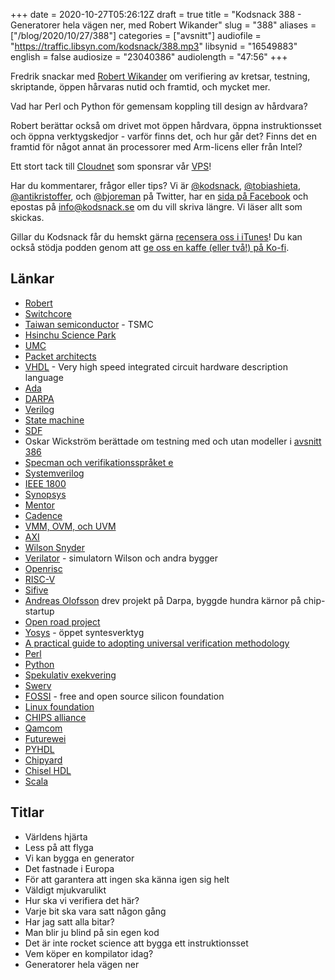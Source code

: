 +++
date = 2020-10-27T05:26:12Z
draft = true
title = "Kodsnack 388 - Generatorer hela vägen ner, med Robert Wikander"
slug = "388"
aliases = ["/blog/2020/10/27/388"]
categories = ["avsnitt"]
audiofile = "https://traffic.libsyn.com/kodsnack/388.mp3"
libsynid = "16549883"
english = false
audiosize = "23040386"
audiolength = "47:56" 
+++

Fredrik snackar med [Robert Wikander](https://www.linkedin.com/in/robertwikander/?originalSubdomain=se) om verifiering av kretsar, testning, skriptande, öppen hårvaras nutid och framtid, och mycket mer.

Vad har Perl och Python för gemensam koppling till design av hårdvara?

Robert berättar också om drivet mot öppen hårdvara, öppna instruktionsset och öppna verktygskedjor - varför finns det, och hur går det? Finns det en framtid för något annat än processorer med Arm-licens eller från Intel?

Ett stort tack till [Cloudnet](http://www.cloudnet.se) som sponsrar vår [VPS](http://en.wikipedia.org/wiki/Virtual_private_server)!

Har du kommentarer, frågor eller tips? Vi är [@kodsnack](https://www.twitter.com/kodsnack), [@tobiashieta](https://www.twitter.com/tobiashieta), [@antikristoffer](https://www.twitter.com/antikristoffer), och [@bjoreman](https://www.twitter.com/bjoreman) på Twitter, har en [sida på Facebook](https://www.facebook.com/kodsnack) och epostas på [info@kodsnack.se](mailto:info@kodsnack.se) om du vill skriva längre. Vi läser allt som skickas.

Gillar du Kodsnack får du hemskt gärna [recensera oss i iTunes](http://itunes.apple.com/se/podcast/kodsnack/id561631498?l=en)! Du kan också stödja podden genom att <a href="https://ko-fi.com/kodsnack" rel="payment">ge oss en kaffe (eller två!) på Ko-fi</a>.

## Länkar ##
* [Robert](https://www.linkedin.com/in/robertwikander/?originalSubdomain=se)
* [Switchcore](https://etn.se/index.php/nyheter/51968-switchcore-redo-foer-sista-kapitlet.html)
* [Taiwan semiconductor](https://en.wikipedia.org/wiki/TSMC) - TSMC
* [Hsinchu Science Park](https://en.wikipedia.org/wiki/Hsinchu_Science_Park)
* [UMC](https://en.wikipedia.org/wiki/United_Microelectronics_Corporation)
* [Packet architects](https://www.packetarc.com/)
* [VHDL](https://en.wikipedia.org/wiki/VHDL) - Very high speed integrated circuit hardware description language
* [Ada](https://en.wikipedia.org/wiki/Ada_%28programming_language%29)
* [DARPA](https://en.wikipedia.org/wiki/DARPA)
* [Verilog](https://en.wikipedia.org/wiki/Verilog)
* [State machine](https://en.wikipedia.org/wiki/Finite-state_machine)
* [SDF](https://en.wikipedia.org/wiki/Standard_Delay_Format)
* Oskar Wickström berättade om testning med och utan modeller i [avsnitt 386](https://kodsnack.se/386/)
* [Specman och verifikationsspråket e](https://en.wikipedia.org/wiki/E_%28verification_language%29)
* [Systemverilog](https://en.wikipedia.org/wiki/SystemVerilog)
* [IEEE 1800](https://ieeexplore.ieee.org/document/8299595)
* [Synopsys](https://en.wikipedia.org/wiki/Synopsys)
* [Mentor](https://www.mentor.com/#section-1)
* [Cadence](https://en.wikipedia.org/wiki/Cadence_Design_Systems)
* [VMM, OVM, och UVM](https://www.aldec.com/en/solutions/functional_verification/uvm_ovm_vmm--emulators-and-debuggers-in-embedded-system)
* [AXI](https://en.wikipedia.org/wiki/Advanced_eXtensible_Interface)
* [Wilson Snyder](https://www.veripool.org/users/3)
* [Verilator](https://en.wikipedia.org/wiki/Verilator) - simulatorn Wilson och andra bygger
* [Openrisc](https://en.wikipedia.org/wiki/OpenRISC)
* [RISC-V](https://en.wikipedia.org/wiki/RISC-V)
* [Sifive](https://www.sifive.com/)
* [Andreas Olofsson](https://www.linkedin.com/in/andreasolofsson/) drev projekt på Darpa, byggde hundra kärnor på chip-startup
* [Open road project](https://theopenroadproject.org/)
* [Yosys](http://www.clifford.at/yosys/) - öppet syntesverktyg
* [A practical guide to adopting universal verification methodology](https://www.amazon.com/Practical-Adopting-Universal-Verification-Methodology/dp/1300535938)
* [Perl](https://en.wikipedia.org/wiki/Perl)
* [Python](https://en.wikipedia.org/wiki/Python_%28programming_language%29)
* [Spekulativ exekvering](https://en.wikipedia.org/wiki/Speculative_execution)
* [Swerv](https://github.com/chipsalliance/Cores-SweRV)
* [FOSSI](https://fossi-foundation.org/fossi) - free and open source silicon foundation
* [Linux foundation](https://www.google.com/search?client=safari&rls=en&q=linux+foundation&ie=UTF-8&oe=UTF-8)
* [CHIPS alliance](https://chipsalliance.org/)
* [Qamcom](https://www.qamcom.com/what-we-do)
* [Futurewei](https://www.futurewei.com/)
* [PYHDL](https://github.com/SdNssr/pyhdl)
* [Chipyard](https://chipyard.readthedocs.io/en/latest/)
* [Chisel HDL](https://www.chisel-lang.org/)
* [Scala](https://en.wikipedia.org/wiki/Scala_%28programming_language%29)


## Titlar ##
* Världens hjärta
* Less på att flyga
* Vi kan bygga en generator
* Det fastnade i Europa
* För att garantera att ingen ska känna igen sig helt
* Väldigt mjukvarulikt
* Hur ska vi verifiera det här?
* Varje bit ska vara satt någon gång
* Har jag satt alla bitar?
* Man blir ju blind på sin egen kod
* Det är inte rocket science att bygga ett instruktionsset
* Vem köper en kompilator idag?
* Generatorer hela vägen ner